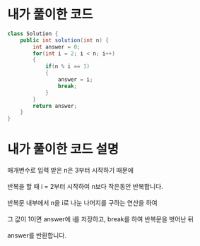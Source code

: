 # 내가 풀이한 코드

```java
class Solution {
    public int solution(int n) {
        int answer = 0;
        for(int i = 2; i < n; i++)
        {
            if(n % i == 1)
            {
                answer = i;
                break;
            }
        }
        return answer;
    }
}
```

# 내가 풀이한 코드 설명

매개변수로 입력 받은 n은 3부터 시작하기 때문에<br><br>
반복을 할 때 i = 2부터 시작하여 n보다 작은동안 반복합니다.<br><br>
반복문 내부에서 n을 i로 나눈 나머지를 구하는 연산을 하여<br><br>
그 값이 1이면 answer에 i를 저장하고, break를 하여 반복문을 벗어난 뒤<br><br>
answer를 반환합니다.
